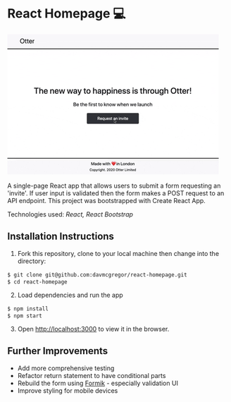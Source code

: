 # React Homepage 💻

![react-homepage](./public/react-homepage.gif)

A single-page React app that allows users to submit a form requesting an 'invite'. If user input is validated then the form makes a POST request to an API endpoint. This project was bootstrapped with Create React App.

Technologies used: *React, React Bootstrap*

## Installation Instructions

1. Fork this repository, clone to your local machine then change into the directory:
```
$ git clone git@github.com:davmcgregor/react-homepage.git
$ cd react-homepage
```
2. Load dependencies and run the app 
```
$ npm install
$ npm start
```
3. Open [http://localhost:3000](http://localhost:3000) to view it in the browser.

## Further Improvements

* Add more comprehensive testing
* Refactor return statement to have conditional parts
* Rebuild the form using [Formik](https://jaredpalmer.com/formik/docs/overview) - especially validation UI
* Improve styling for mobile devices

